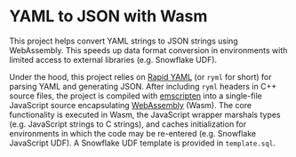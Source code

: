 # YAML to JSON with Wasm

This project helps convert YAML strings to JSON strings using WebAssembly. This speeds up data format conversion in environments with limited access to external libraries (e.g. Snowflake UDF).

Under the hood, this project relies on [Rapid YAML](https://github.com/biojppm/rapidyaml) (or `ryml` for short) for parsing YAML and generating JSON. After including `ryml` headers in C++ source files, the project is compiled with [emscripten](https://emscripten.org/) into a single-file JavaScript source encapsulating [WebAssembly](https://webassembly.org/) (Wasm). The core functionality is executed in Wasm, the JavaScript wrapper marshals types (e.g. JavaScript strings to C strings), and caches initialization for environments in which the code may be re-entered (e.g. Snowflake JavaScript UDF). A Snowflake UDF template is provided in `template.sql`.
